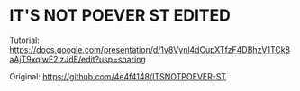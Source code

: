 # IT'S NOT POEVER ST EDITED
Tutorial:
https://docs.google.com/presentation/d/1v8Vynl4dCupXTfzF4DBhzV1TCk8aAjT9xqlwF2izJdE/edit?usp=sharing

Original:
https://github.com/4e4f4148/ITSNOTPOEVER-ST
